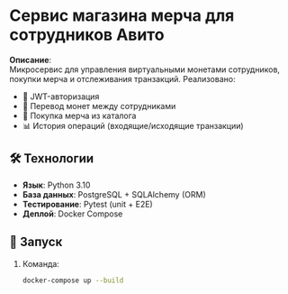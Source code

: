# Сервис магазина мерча для сотрудников Авито

**Описание**:  
Микросервис для управления виртуальными монетами сотрудников, покупки мерча и отслеживания транзакций. Реализовано:
- 🔐 JWT-авторизация
- 💸 Перевод монет между сотрудниками
- 🛒 Покупка мерча из каталога
- 📊 История операций (входящие/исходящие транзакции)

## 🛠 Технологии
- **Язык**: Python 3.10
- **База данных**: PostgreSQL + SQLAlchemy (ORM)
- **Тестирование**: Pytest (unit + E2E)
- **Деплой**: Docker Compose

## 🚀 Запуск
1. Команда:
   ```bash
   docker-compose up --build